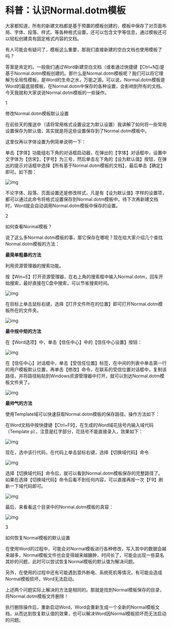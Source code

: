 # 科普：认识Normal.dotm模板



大家都知道，所有的新建文档都是基于预置的模板创建的，模板中保存了对页面布局、字体、段落、样式、等各种格式设置，还可以包含文字等信息，通过模板还可以轻松创建具有固定格式内容的文档。

有人可能会有疑问了，模板这么重要，那我们直接新建的空白文档也使用模板了吗？

答案是肯定的。一般我们通过Word新建空白文档（或者通过快捷键【Ctrl+N】)是基于Normal.dotm模板创建的。那什么是Normal.dotm模板呢？我们可以将它理解为全局性模板，是Word的生命之水，万能之源。可以说，Normal.dotm模板是Word的最底层模板，在Normal.dotm中保存的各种设置，会影响到所有的文档。今天我就和大家说说Normal.dotm模板的一些操作。

1

修改Normal.dotm模板默认设置

在前些天的推送中（请将常用格式设置设定为默认设置）我讲解了如何将一些常用设置保存为默认值，其实就是将这些设置保存到了Normal.dotm模板中。

这里仅再以字体设置为例简单说明一下：

单击【字体】功能组右下角的对话框启动器，在弹出的【字体】对话框中，设置中文字体为【仿宋】，【字号】为三号，然后单击左下角的【设为默认值】按钮，在弹出的提示对话框中选择【所有基于Normal.dotm模板的文档】，最后单击【确定】即可。如下图：

![img](readme.assets/850e84cfca1d409ca043cdfe383e72ff.jpeg)

不论字体、段落、页面设置还是修改样式，凡是有【设为默认值】字样的设置项，都可以通过此命令将格式设置保存到Normal.dotm模板中。待下次再新建文档时，Word就会自动调用Normal.dotm模板中保存的设置。

2

如何查看Normal模板？

说了这么多Normal.dotm模板的事，那它保存在哪呢？现在给大家介绍几个查找Normal.dotm模板的方法：

**最简单粗暴的方法**

利用资源管理器的搜索功能。

按【Win+E】打开资源管理器，在右上角的搜索框中输入Normal.dotm，回车开始搜索，最好直接在C盘中搜索，可以节省搜索时间。

![img](readme.assets/243ae8302622470f9f89c86d8723b7b1.jpeg)

在目标上单击鼠标右键，选择【打开文件所在的位置】即可打开Normal.dotm模板所在的文件夹。

![img](readme.assets/c136cd31830648628c2cf4860295ab3b.png)

**最中规中矩的方法**

在【Word选项】中，单击【信任中心】中的【信任中心设置】按钮：

![img](readme.assets/ad6dfe6e84ac4e3aa07d96a95e842b72.jpeg)

在【信任中心】对话框中，单击【受信任位置】标签，在中间的列表中单击第一行的用户模板默认位置，再单击【修改】命令，在联系的受信位置对话框中，复制该路径，并将路径粘贴到Windows资源管理器中打开，就可以到达Normal.dotm模板文件夹了。

![img](readme.assets/c90de87f30544cf581a4c5efbb3b84a3.jpeg)

**最帅气的方法**

使用Template域可以快速获取Normal.dotm模板的保存路径。操作方法如下：

在Word文档中按快捷键【Ctrl+F9】，在生成的Word域花括号内输入域代码（Template p），注意是红字部分，花括号不能直接录入，效果如下：

![img](readme.assets/efd939e72f7a4d248d0ec946c98bca7a.png)

现在，选中该行代码，在代码上单击鼠标右键，选择【切换域代码】命令

![img](readme.assets/b6842dd0d954470598d0ca09195ca2d1.png)

选择【切换域代码】命令后，就可以看到Normal.dotm模板保存的完整路径了。如果在选择【切换域代码】命令后看不到任何内容，可以直接再按一次【F9】刷新一下域代码即可。

![img](readme.assets/46b3529ce6304d8d9296311955949dd1.png)

最后，来看看这个目录中的Normal.dotm模板的真容：

![img](readme.assets/efe1c508def443a5a4815bc6939b24ec.jpeg)

3

如何恢复Normal模板的默认设置

在使用Word的过程中，可能会对Normal模板进行各种修改，写入其中的数据会越来越多，Normal模板文件也会变得越来越臃肿，时间长了，可能会出现一些莫名其妙的问题，此时可以尝试恢复Normal模板的默认值为解决问题。

另外，在使用的过程中还有可能遇到意外断电、系统死机等情况，有可能会造成Normal模板损坏，Word无法启动。

上述两个问题实际上解决的方法是相同的。那就是找到Normal模板保存的目录，将Normal.dotm模板文件删除！

执行删除操作后，重新启动Word，Word会重新生成一个全新的Normal模板文档，从而达到恢复默认值的效果，也可以解决Word因Normal模板损坏而无法启动的问题。